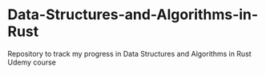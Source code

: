 # Data-Structures-and-Algorithms-in-Rust
Repository to track my progress in Data Structures and Algorithms in Rust Udemy course
